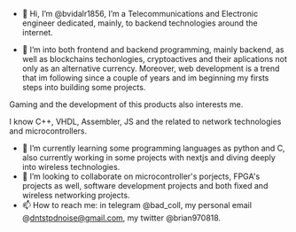 - 👋 Hi, I’m @bvidalr1856, I’m a Telecommunications and Electronic engineer dedicated, mainly, to backend technologies around the internet.   

- 👀 I’m into both frontend and backend programming, mainly backend, as well as blockchains techonlogies, cryptoactives and their aplications not only 
as an alternative currency. Moreover, web development is a trend that im following since a couple of years and im beginning my firsts steps into building some projects.

Gaming and the development of this products also interests me.

I know C++, VHDL, Assembler, JS and the related to network technologies and microcontrollers.
- 🌱 I’m currently learning some programming languages as python and C, also currently working in some projects with nextjs and diving deeply into wireless technologies.
- 💞️ I’m looking to collaborate on microcontroller's porjects, FPGA's projects as well, software development projects and both fixed and wireless networking 
projects.
- 📫 How to reach me: in telegram @bad_coll, my personal email @dntstpdnoise@gmail.com, my twitter @brian970818.

